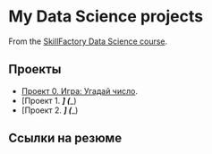 # My Data Science projects

From the [SkillFactory Data Science course](http://skillfactory.ru/data-scientist).

## Проекты

* [Проект 0. Игра: Угадай число](https://github.com/AndyPanda555/USMA_cyber).
* [Проект 1. _____] (______)
* [Проект 2. _____] (______)

## Ссылки на резюме
